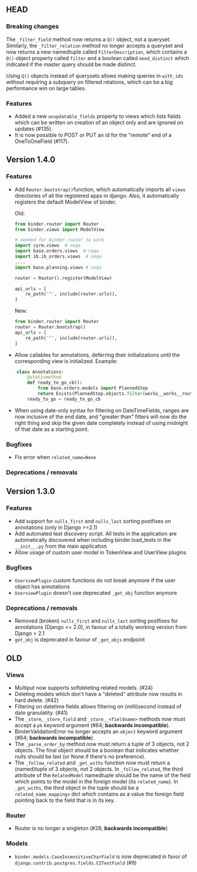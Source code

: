 ## HEAD

### Breaking changes

The `_filter_field` method now returns a `Q()` object, not a queryset.
Similarly, the `_filter_relation` method no longer accepts a queryset
and now returns a new namedtuple called `FilterDescription`, which
contains a `Q()` object property called `filter` and a boolean called
`need_distinct` which indicated if the master query should be made
distinct.

Using `Q()` objects instead of querysets allows making queries in
`with_ids` without requiring a subquery on filtered relations, which
can be a big performance win on large tables.

### Features
- Added a new `unupdatable_fields` property to views which lists
  fields which can be written on creation of an object only and are
  ignored on updates (#135).
- It is now possible to POST or PUT an id for the "remote" end of a
  OneToOneField (#117).

## Version 1.4.0

### Features
- Add `Router.bootstrap()`function, which automatically imports all `views` directories of all the registered apps in django. Also, it automatically registers the default ModelView of binder.
  
  Old:
  
	```python
	from binder.router import Router
	from binder.views import ModelView
	
	# needed for binder.router to work
	import cyrm.views  # noqa
	import base.orders.views  # noqa
	import ib.ib_orders.views  # noqa
	....
	import base.planning.views # noqa
	
	router = Router().register(ModelView)
	
	api_urls = [
		re_path('^', include(router.urls)),
	]
	
	```
	
	New:
	```python
	from binder.router import Router
	router = Router.bootstrap()
	api_urls = [
		re_path('^', include(router.urls)),
	]
	```
	
- Allow callables for annotations, deferring their initializations until the corresponding view is initialized. Example:
```python
    class Annotations:
        @staticmethod
        def ready_to_go_cb():
            from base.orders.models import PlannedStep
            return Exists(PlannedStep.objects.filter(works__works__route=OuterRef('pk')))
        ready_to_go = ready_to_go_cb
```

- When using date-only syntax for filtering on DateTimeFields, ranges
  are now inclusive of the end date, and "greater than" filters will
  now do the right thing and skip the given date completely instead of
  using midnight of that date as a starting point.


### Bugfixes
- Fix error when `related_name=None`

### Deprecations / removals

## Version 1.3.0

### Features
- Add support for `nulls_first` and `nulls_last` sorting postfixes on annotations (only in Django >=2.1)
- Add automated test discovery script. All tests in the application are automatically discovered when including binder.load_tests in the `__init__.py` from the main application
- Allow usage of custom user model in TokenView and UserView plugins


### Bugfixes
- `UserviewPlugin` custom functions do not break anymore if the user object has annotations
- `UserviewPlugin` doesn't use deprecated `_get_obj` function anymore

### Deprecations / removals
- Removed (broken) `nulls_first` and `nulls_last` sorting postfixes for annotations (Django <= 2.0), in favour of a totally working version from Django > 2.1
- `get_obj` is deprecated in favour of `_get_objs` endpoint

## OLD

### Views

- Multiput now supports softdeleting related models. (#24)
- Deleting models which don't have a "deleted" attribute now results in hard delete. (#42)
- Filtering on datetime fields allows filtering on (milli)second instead of date granulatity. (#41)
- The `_store`, `_store_field` and `_store__<fieldname>` methods now must accept a `pk` keyword argument (#64; **backwards incompatible**).
- BinderValidationError no longer accepts an `object` keyword argument (#64; **backwards incompatible**).
- The `_parse_order_by` method now must return a tuple of 3 objects, not 2 objects.  The final object should be a boolean that indicates whether nulls should be last (or None if there's no preference).
- The `_follow_related` and `_get_withs` function now must return a (named)tuple of 3 objects, not 2 objects.  In `_follow_related`, the third attribute of the `RelatedModel` namedtuple should be the name of the field which points to the model in the foreign model (its `related_name`).  In `_get_withs`, the third object in the tuple should be a `related_name_mappings` dict which contains as a value the foreign field pointing back to the field that is in its key.

### Router

- Router is no longer a singleton (#28; **backwards incompatible**)

### Models

- `binder.models.CaseInsensitiveCharField` is now deprecated in favor of `django.contrib.postgres.fields.CITextField` (#9)
